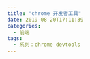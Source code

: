 ```yaml
---
title: "chrome 开发者工具"
date: 2019-08-20T17:11:39
categories:
  - 前端
tags:
  - 系列：chrome devtools
---
```




